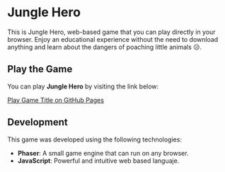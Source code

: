 # Jungle Hero

This is Jungle Hero, web-based game that you can play directly in your browser. Enjoy an educational experience without the need to download anything and learn about the dangers of poaching little animals 😥.

## Play the Game
You can play **Jungle Hero** by visiting the link below:

[Play Game Title on GitHub Pages](https://valentinbarrionuevo.github.io/JungleHero/)

## Development
This game was developed using the following technologies:
- **Phaser**: A small game engine that can run on any browser.
- **JavaScript**: Powerful and intuitive web based languaje.
